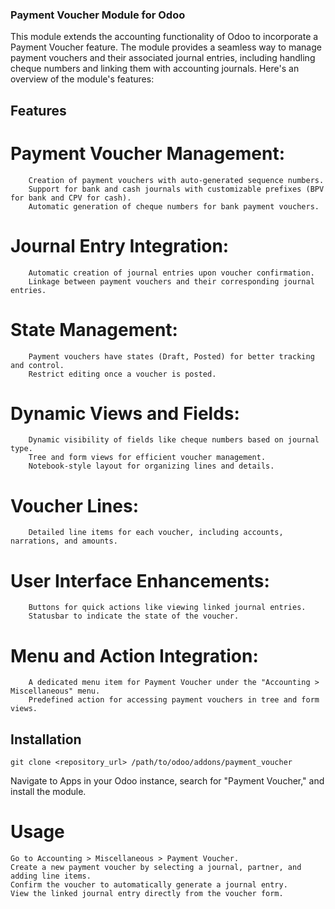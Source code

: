 ### Payment Voucher Module for Odoo

This module extends the accounting functionality of Odoo to incorporate a Payment Voucher feature. The module provides a seamless way to manage payment vouchers and their associated journal entries, including handling cheque numbers and linking them with accounting journals. Here's an overview of the module's features:

## Features

#     Payment Voucher Management:
        Creation of payment vouchers with auto-generated sequence numbers.
        Support for bank and cash journals with customizable prefixes (BPV for bank and CPV for cash).
        Automatic generation of cheque numbers for bank payment vouchers.

#    Journal Entry Integration:
        Automatic creation of journal entries upon voucher confirmation.
        Linkage between payment vouchers and their corresponding journal entries.

 #   State Management:
        Payment vouchers have states (Draft, Posted) for better tracking and control.
        Restrict editing once a voucher is posted.

#    Dynamic Views and Fields:
        Dynamic visibility of fields like cheque numbers based on journal type.
        Tree and form views for efficient voucher management.
        Notebook-style layout for organizing lines and details.

#    Voucher Lines:
        Detailed line items for each voucher, including accounts, narrations, and amounts.

#    User Interface Enhancements:
        Buttons for quick actions like viewing linked journal entries.
        Statusbar to indicate the state of the voucher.

#    Menu and Action Integration:
        A dedicated menu item for Payment Voucher under the "Accounting > Miscellaneous" menu.
        Predefined action for accessing payment vouchers in tree and form views.


## Installation

    git clone <repository_url> /path/to/odoo/addons/payment_voucher
    
Navigate to Apps in your Odoo instance, search for "Payment Voucher," and install the module.


# Usage

    Go to Accounting > Miscellaneous > Payment Voucher.
    Create a new payment voucher by selecting a journal, partner, and adding line items.
    Confirm the voucher to automatically generate a journal entry.
    View the linked journal entry directly from the voucher form.
